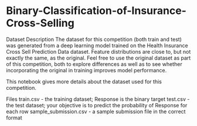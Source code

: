 # Binary-Classification-of-Insurance-Cross-Selling
Dataset Description
The dataset for this competition (both train and test) was generated from a deep learning model trained on the Health Insurance Cross Sell Prediction Data dataset. Feature distributions are close to, but not exactly the same, as the original. Feel free to use the original dataset as part of this competition, both to explore differences as well as to see whether incorporating the original in training improves model performance.

This notebook gives more details about the dataset used for this competition.

Files
train.csv - the training dataset; Response is the binary target
test.csv - the test dataset; your objective is to predict the probability of Response for each row
sample_submission.csv - a sample submission file in the correct format
